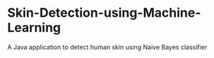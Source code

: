 # Skin-Detection-using-Machine-Learning
A Java application to detect human skin using Naive Bayes classifier 
